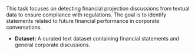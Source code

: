 This task focuses on detecting financial projection discussions from textual data to ensure compliance with regulations. The goal is to identify statements related to future financial performance in corporate conversations.
- **Dataset:** A curated text dataset containing financial statements and general corporate discussions.
